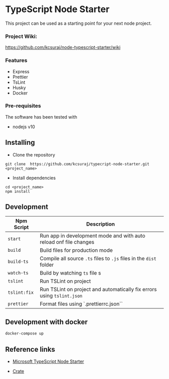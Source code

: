 # TypeScript Node Starter

This project can be used as a starting point for your next node project.

### Project Wiki:

https://github.com/kcsuraj/node-typescript-starter/wiki

### Features

- Express
- Prettier
- TsLint
- Husky
- Docker

### Pre-requisites

The software has been tested with

- nodejs v10

## Installing

- Clone the repository

```
git clone  https://github.com/kcsuraj/typecript-node-starter.git <project_name>
```

- Install dependencies

```
cd <project_name>
npm install
```

## Development

| Npm Script   | Description                                                            |
| ------------ | ---------------------------------------------------------------------- |
| `start`      | Run app in development mode and with auto reload onf file changes      |
| `build`      | Build files for production mode                                        |
| `build-ts`   | Compile all source `.ts` files to `.js` files in the `dist` folder     |
| `watch-ts`   | Build by watching `ts` file s                                          |
| `tslint`     | Run TSLint on project                                                  |
| `tslint:fix` | Run TSLint on project and automatically fix errors using `tslint.json` |
| `prettier`   | Format files using `.prettierrc.json``                                 |

## Development with docker

```bash
docker-compose up
```

## Reference links

- [Microsoft TypeScript Node Starter](https://github.com/microsoft/TypeScript-Node-Starter)

- [Crate](https://github.com/atulmy/crate)

